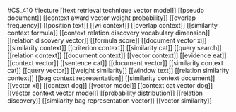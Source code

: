 #CS_410
#lecture
[[text retrieval technique vector model]]
[[pseudo document]]
[[context award vector weight probability]]
[[overlap frequency]]
[[position text]]
[[wi context]]
[[overlap context]]
[[similarity context formula]]
[[context relation discovery vocabulary dimension]]
[[relation discovery vector]]
[[formula score]]
[[document vector xi]]
[[similarity context]]
[[criterion context]]
[[similarity cat]]
[[query search]]
[[relation context]]
[[document context]]
[[vector context]]
[[evidence eat]]
[[context vector]]
[[sentence cat]]
[[document vector]]
[[similarity context cat]]
[[query vector]]
[[weight similarity]]
[[window text]]
[[relation similarity context]]
[[bag context representation]]
[[similarity context document]]
[[vector xi]]
[[context dog]]
[[vector model]]
[[context cat vector dog]]
[[vector context vector model]]
[[probability distribution]]
[[relation discovery]]
[[similarity bag representation vector]]
[[vector similarity]]
